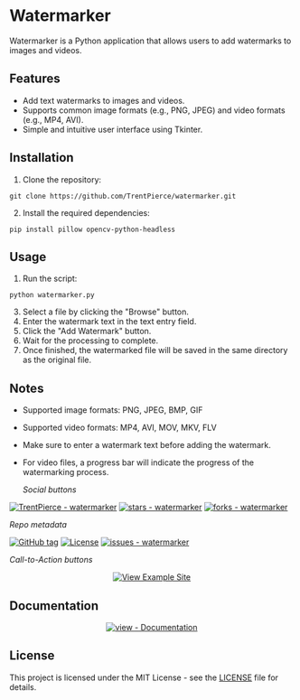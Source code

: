 # Watermarker

Watermarker is a Python application that allows users to add watermarks to images and videos.

## Features

- Add text watermarks to images and videos.
- Supports common image formats (e.g., PNG, JPEG) and video formats (e.g., MP4, AVI).
- Simple and intuitive user interface using Tkinter.

## Installation

1. Clone the repository:

`git clone https://github.com/TrentPierce/watermarker.git`

2. Install the required dependencies:

`pip install pillow opencv-python-headless`



## Usage

1. Run the script:
   
`python watermarker.py`

3. Select a file by clicking the "Browse" button.
4. Enter the watermark text in the text entry field.
5. Click the "Add Watermark" button.
6. Wait for the processing to complete.
7. Once finished, the watermarked file will be saved in the same directory as the original file.

## Notes

- Supported image formats: PNG, JPEG, BMP, GIF
- Supported video formats: MP4, AVI, MOV, MKV, FLV
- Make sure to enter a watermark text before adding the watermark.
- For video files, a progress bar will indicate the progress of the watermarking process.

  _Social buttons_

[![TrentPierce - watermarker](https://img.shields.io/static/v1?label=TrentPierce&message=watermarker&color=blue&logo=github)](https://github.com/TrentPierce/watermarker "Go to GitHub repo")
[![stars - watermarker](https://img.shields.io/github/stars/TrentPierce/watermarker?style=social)](https://github.com/TrentPierce/watermarker)
[![forks - watermarker](https://img.shields.io/github/forks/TrentPierce/watermarker?style=social)](https://github.com/TrentPierce/watermarker)


_Repo metadata_

[![GitHub tag](https://img.shields.io/github/tag/TrentPierce/watermarkit?include_prereleases=&sort=semver&color=blue)](https://github.com/TrentPierce/watermarkit/releases/)
[![License](https://img.shields.io/badge/License-Apache_2.0-blue)](#license)
[![issues - watermarker](https://img.shields.io/github/issues/TrentPierce/watermarker)](https://github.com/TrentPierce/watermarker/issues)

_Call-to-Action buttons_

<div align="center">



[![View Example Site](https://img.shields.io/badge/View_site-GH_Pages-2ea44f?style=for-the-badge)](https://trentpierce.github.io/Watermarker/)

</div>

## Documentation

<div align="center">

[![view - Documentation](https://img.shields.io/badge/view-Documentation-blue?style=for-the-badge)](/docs/ "Go to project documentation")

</div>


## License

This project is licensed under the MIT License - see the [LICENSE](LICENSE) file for details.
